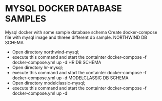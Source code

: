 # MYSQL DOCKER DATABASE SAMPLES
Mysql docker with some sample database schema
Create docker-compose file with mysql image and threee different db sample.
NORTHWIND DB SCHEMA
- Open directory northwind-mysql;
- execute this command and start the containter
  docker-compose -f docker-compose.yml up -d
HR DB SCHEMA
- Open directory hr-mysql;
- execute this command and start the containter
  docker-compose -f docker-compose.yml up -d
MODELCLASSIC DB SCHEMA
- Open directory modelclassic-mysql;
- execute this command and start the containter
  docker-compose -f docker-compose.yml up -d
